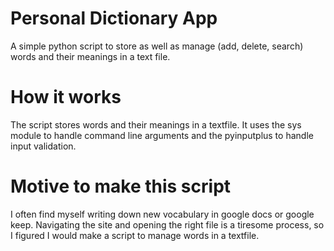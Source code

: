 # Personal Dictionary App
A simple python script to store as well as manage (add, delete, search) words and their meanings in a text file.

# How it works
The script stores words and their meanings in a textfile. It uses the sys module to handle command line arguments and the pyinputplus to handle input validation.

# Motive to make this script
I often find myself writing down new vocabulary in google docs or google keep. Navigating the site and opening the right file is a tiresome process, so I figured I would make a script to manage words in a textfile.

